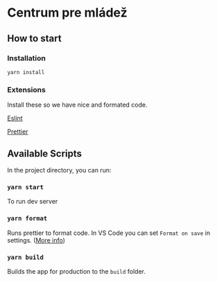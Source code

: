 # Centrum pre mládež

## How to start

### Installation

`yarn install`

### Extensions

Install these so we have nice and formated code.

[Eslint](https://marketplace.visualstudio.com/items?itemName=dbaeumer.vscode-eslint)

[Prettier](https://marketplace.visualstudio.com/items?itemName=esbenp.prettier-vscode)

## Available Scripts

In the project directory, you can run:

### `yarn start`

To run dev server

### `yarn format`

Runs prettier to format code. In VS Code you can set `Format on save` in settings. ([More info](https://www.digitalocean.com/community/tutorials/code-formatting-with-prettier-in-visual-studio-code))

### `yarn build`

Builds the app for production to the `build` folder.
